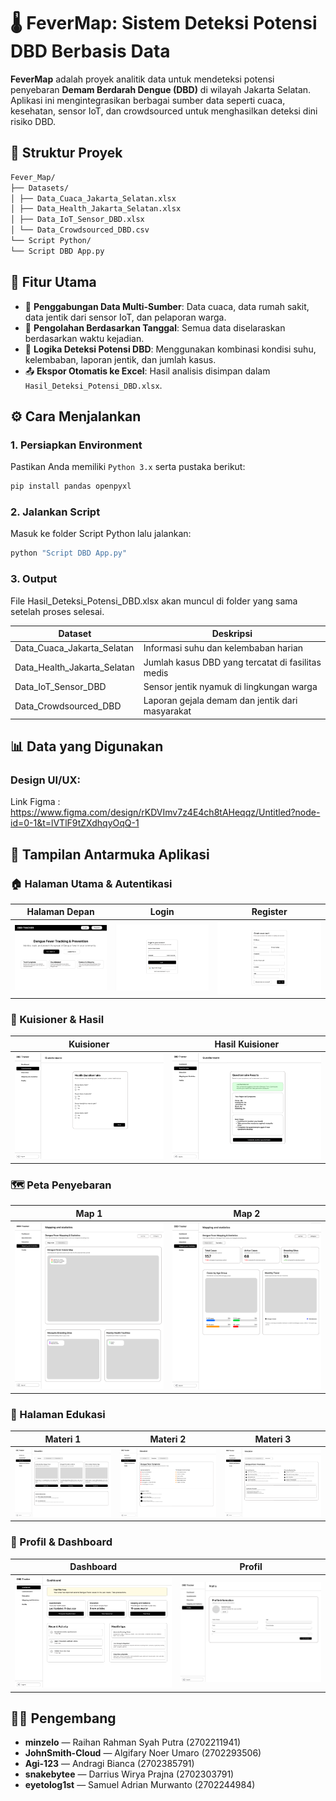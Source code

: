 # 🌡️ FeverMap: Sistem Deteksi Potensi DBD Berbasis Data

**FeverMap** adalah proyek analitik data untuk mendeteksi potensi penyebaran **Demam Berdarah Dengue (DBD)** di wilayah Jakarta Selatan. Aplikasi ini mengintegrasikan berbagai sumber data seperti cuaca, kesehatan, sensor IoT, dan crowdsourced untuk menghasilkan deteksi dini risiko DBD.

## 📂 Struktur Proyek

```bash
Fever_Map/
├── Datasets/
│ ├── Data_Cuaca_Jakarta_Selatan.xlsx
│ ├── Data_Health_Jakarta_Selatan.xlsx
│ ├── Data_IoT_Sensor_DBD.xlsx
│ └── Data_Crowdsourced_DBD.csv
└── Script Python/
└── Script DBD App.py
```

## 🧠 Fitur Utama

- 🧪 **Penggabungan Data Multi-Sumber**: Data cuaca, data rumah sakit, data jentik dari sensor IoT, dan pelaporan warga.
- 📅 **Pengolahan Berdasarkan Tanggal**: Semua data diselaraskan berdasarkan waktu kejadian.
- 🤖 **Logika Deteksi Potensi DBD**: Menggunakan kombinasi kondisi suhu, kelembaban, laporan jentik, dan jumlah kasus.
- 📤 **Ekspor Otomatis ke Excel**: Hasil analisis disimpan dalam `Hasil_Deteksi_Potensi_DBD.xlsx`.

## ⚙️ Cara Menjalankan

### 1. **Persiapkan Environment**
Pastikan Anda memiliki `Python 3.x` serta pustaka berikut:

```bash
pip install pandas openpyxl
```

### 2. Jalankan Script
Masuk ke folder Script Python lalu jalankan:

```bash
python "Script DBD App.py"
```

### 3. Output
File Hasil_Deteksi_Potensi_DBD.xlsx akan muncul di folder yang sama setelah proses selesai.

| Dataset | Deskripsi |
|---------------|-------|
| Data_Cuaca_Jakarta_Selatan | Informasi suhu dan kelembaban harian |
| Data_Health_Jakarta_Selatan | Jumlah kasus DBD yang tercatat di fasilitas medis |
| Data_IoT_Sensor_DBD | Sensor jentik nyamuk di lingkungan warga |
| Data_Crowdsourced_DBD	| Laporan gejala demam dan jentik dari masyarakat |

## 📊 Data yang Digunakan

### Design UI/UX:
Link Figma : https://www.figma.com/design/rKDVImv7z4E4ch8tAHeqqz/Untitled?node-id=0-1&t=lVTlF9tZXdhqyOqQ-1

## 📸 Tampilan Antarmuka Aplikasi

### 🏠 Halaman Utama & Autentikasi

| Halaman Depan | Login | Register |
|---------------|-------|----------|
| ![](static/assets/front-page.png) | ![](static/assets/login.png) | ![](static/assets/register.png) |

### 📝 Kuisioner & Hasil

| Kuisioner | Hasil Kuisioner |
|-----------|-----------------|
| ![](static/assets/questionaire.png) | ![](static/assets/questionaire-result.png) |

### 🗺️ Peta Penyebaran

| Map 1 | Map 2 |
|-------|-------|
| ![](static/assets/map%201.png) | ![](static/assets/map%202.png) |

### 🧠 Halaman Edukasi

| Materi 1 | Materi 2 | Materi 3 |
|----------|----------|----------|
| ![](static/assets/education%201.png) | ![](static/assets/education%202.png) | ![](static/assets/education%203.png) |

### 👤 Profil & Dashboard

| Dashboard | Profil |
|-----------|--------|
| ![](static/assets/dashboard.png) | ![](static/assets/profile.png) |

## 👨‍💻 Pengembang

- **minzelo** — Raihan Rahman Syah Putra (2702211941)  
- **JohnSmith-Cloud** — Algifary Noer Umaro (2702293506)  
- **Agi-123** — Andragi Bianca (2702385791)  
- **snakebytee** — Darrius Wirya Prajna (2702303791)  
- **eyetolog1st** — Samuel Adrian Murwanto (2702244984)
